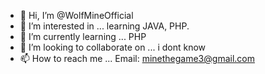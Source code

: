 - 👋 Hi, I’m @WolfMineOfficial
- 👀 I’m interested in ... learning JAVA, PHP.
- 🌱 I’m currently learning ... PHP
- 💞️ I’m looking to collaborate on ... i dont know
- 📫 How to reach me ... Email: minethegame3@gmail.com

<!---
WolfMineOfficial/WolfMineOfficial is a ✨ special ✨ repository because its `README.md` (this file) appears on your GitHub profile.
You can click the Preview link to take a look at your changes.
--->
